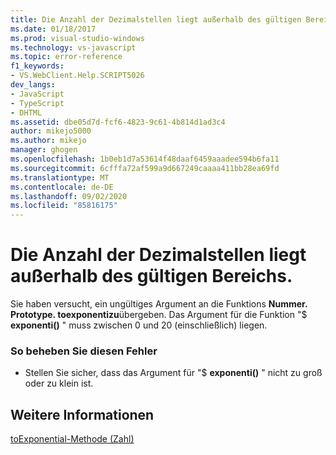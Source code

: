 ```yaml
---
title: Die Anzahl der Dezimalstellen liegt außerhalb des gültigen Bereichs. Microsoft-Dokumentation
ms.date: 01/18/2017
ms.prod: visual-studio-windows
ms.technology: vs-javascript
ms.topic: error-reference
f1_keywords:
- VS.WebClient.Help.SCRIPT5026
dev_langs:
- JavaScript
- TypeScript
- DHTML
ms.assetid: dbe05d7d-fcf6-4823-9c61-4b814d1ad3c4
author: mikejo5000
ms.author: mikejo
manager: ghogen
ms.openlocfilehash: 1b0eb1d7a53614f48daaf6459aaadee594b6fa11
ms.sourcegitcommit: 6cfffa72af599a9d667249caaaa411bb28ea69fd
ms.translationtype: MT
ms.contentlocale: de-DE
ms.lasthandoff: 09/02/2020
ms.locfileid: "85816175"
---
```

# <a name="the-number-of-fractional-digits-is-out-of-range"></a>Die Anzahl der Dezimalstellen liegt außerhalb des gültigen Bereichs.
Sie haben versucht, ein ungültiges Argument an die Funktions **Nummer. Prototype. toexponentizu**übergeben. Das Argument für die Funktion "$ **exponenti()** " muss zwischen 0 und 20 (einschließlich) liegen.  
  
### <a name="to-correct-this-error"></a>So beheben Sie diesen Fehler  
  
- Stellen Sie sicher, dass das Argument für "$ **exponenti()** " nicht zu groß oder zu klein ist.  
  
## <a name="see-also"></a>Weitere Informationen  
 [toExponential-Methode (Zahl)](../../javascript/reference/toexponential-method-number-javascript.md)